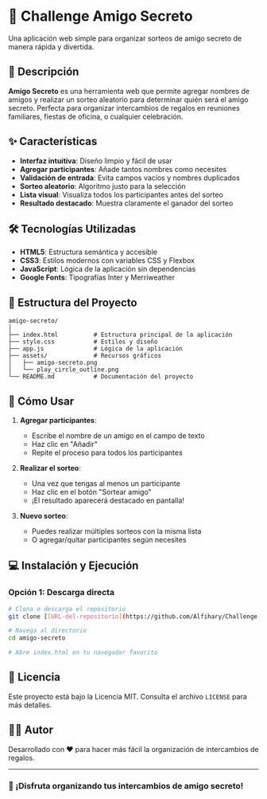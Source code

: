 # 🎁 Challenge Amigo Secreto

Una aplicación web simple para organizar sorteos de amigo secreto de manera rápida y divertida.

## 📝 Descripción

**Amigo Secreto** es una herramienta web que permite agregar nombres de amigos y realizar un sorteo aleatorio para determinar quién será el amigo secreto. Perfecta para organizar intercambios de regalos en reuniones familiares, fiestas de oficina, o cualquier celebración.

## ✨ Características

- **Interfaz intuitiva**: Diseño limpio y fácil de usar
- **Agregar participantes**: Añade tantos nombres como necesites
- **Validación de entrada**: Evita campos vacíos y nombres duplicados
- **Sorteo aleatorio**: Algoritmo justo para la selección
- **Lista visual**: Visualiza todos los participantes antes del sorteo
- **Resultado destacado**: Muestra claramente el ganador del sorteo

## 🛠️ Tecnologías Utilizadas

- **HTML5**: Estructura semántica y accesible
- **CSS3**: Estilos modernos con variables CSS y Flexbox
- **JavaScript**: Lógica de la aplicación sin dependencias
- **Google Fonts**: Tipografías Inter y Merriweather

## 📁 Estructura del Proyecto

```
amigo-secreto/
│
├── index.html          # Estructura principal de la aplicación
├── style.css           # Estilos y diseño
├── app.js              # Lógica de la aplicación
├── assets/             # Recursos gráficos
│   ├── amigo-secreto.png
│   └── play_circle_outline.png
└── README.md           # Documentación del proyecto
```

## 🎯 Cómo Usar

1. **Agregar participantes**:
   - Escribe el nombre de un amigo en el campo de texto
   - Haz clic en "Añadir"
   - Repite el proceso para todos los participantes

2. **Realizar el sorteo**:
   - Una vez que tengas al menos un participante
   - Haz clic en el botón "Sortear amigo"
   - ¡El resultado aparecerá destacado en pantalla!

3. **Nuevo sorteo**:
   - Puedes realizar múltiples sorteos con la misma lista
   - O agregar/quitar participantes según necesites

## 💻 Instalación y Ejecución

### Opción 1: Descarga directa
```bash
# Clona o descarga el repositorio
git clone [[URL-del-repositorio](https://github.com/Alfihary/Challenge-amigo-secreto.git)]

# Navega al directorio
cd amigo-secreto

# Abre index.html en tu navegador favorito
```


## 📄 Licencia

Este proyecto está bajo la Licencia MIT. Consulta el archivo `LICENSE` para más detalles.

## 👨‍💻 Autor

Desarrollado con ❤️ para hacer más fácil la organización de intercambios de regalos.

---

### 🎉 ¡Disfruta organizando tus intercambios de amigo secreto!

